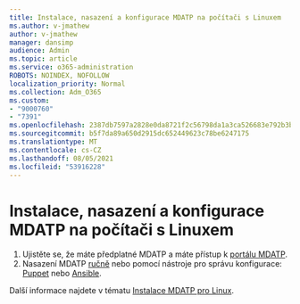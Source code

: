 ```yaml
---
title: Instalace, nasazení a konfigurace MDATP na počítači s Linuxem
ms.author: v-jmathew
author: v-jmathew
manager: dansimp
audience: Admin
ms.topic: article
ms.service: o365-administration
ROBOTS: NOINDEX, NOFOLLOW
localization_priority: Normal
ms.collection: Adm_O365
ms.custom:
- "9000760"
- "7391"
ms.openlocfilehash: 2387db7597a2828e0da8721f2c56798da1a3ca526683e792b3b5828a05139df7
ms.sourcegitcommit: b5f7da89a650d2915dc652449623c78be6247175
ms.translationtype: MT
ms.contentlocale: cs-CZ
ms.lasthandoff: 08/05/2021
ms.locfileid: "53916228"
---
```

# <a name="install-deploy-and-configure-mdatp-on-a-linux-machine"></a>Instalace, nasazení a konfigurace MDATP na počítači s Linuxem

1. Ujistěte se, že máte předplatné MDATP a máte přístup k [portálu MDATP](https://go.microsoft.com/fwlink/?linkid=2144512).
2. Nasazení MDATP [ručně](https://go.microsoft.com/fwlink/?linkid=2144809) nebo pomocí nástroje pro správu konfigurace: [Puppet](https://go.microsoft.com/fwlink/?linkid=2144715) nebo [Ansible](https://go.microsoft.com/fwlink/?linkid=2144716).

Další informace najdete v tématu [Instalace MDATP pro Linux](https://go.microsoft.com/fwlink/?linkid=2144717).
